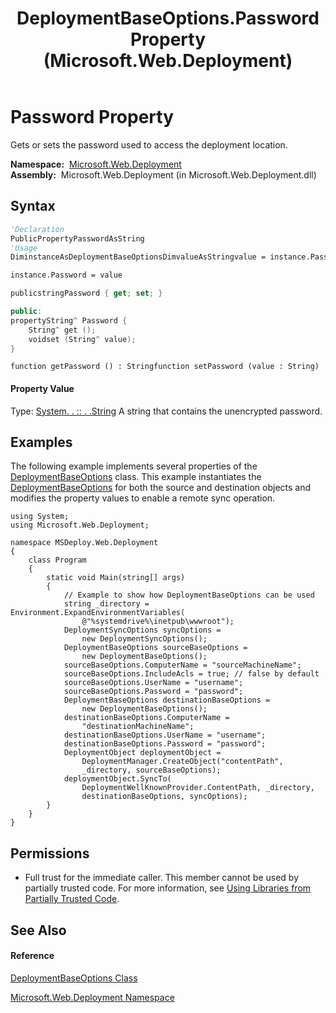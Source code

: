﻿---
title: DeploymentBaseOptions.Password Property  (Microsoft.Web.Deployment)
TOCTitle: Password Property
ms:assetid: P:Microsoft.Web.Deployment.DeploymentBaseOptions.Password
ms:mtpsurl: https://msdn.microsoft.com/en-us/library/microsoft.web.deployment.deploymentbaseoptions.password(v=VS.90)
ms:contentKeyID: 20208821
ms.date: 05/02/2012
mtps_version: v=VS.90
f1_keywords:
- Microsoft.Web.Deployment.DeploymentBaseOptions.Password
- Microsoft.Web.Deployment.DeploymentBaseOptions.get_Password
- Microsoft.Web.Deployment.DeploymentBaseOptions.set_Password
dev_langs:
- CSharp
- JScript
- VB
- c++
api_location:
- Microsoft.Web.Deployment.dll
api_name:
- Microsoft.Web.Deployment.DeploymentBaseOptions.get_Password
- Microsoft.Web.Deployment.DeploymentBaseOptions.Password
- Microsoft.Web.Deployment.DeploymentBaseOptions.set_Password
api_type:
- Managed
topic_type:
- apiref
- kbSyntax
product_family_name: VS
ROBOTS: INDEX,FOLLOW
---

# Password Property

Gets or sets the password used to access the deployment location.

**Namespace:**  [Microsoft.Web.Deployment](microsoft-web-deployment-namespace.md)  
**Assembly:**  Microsoft.Web.Deployment (in Microsoft.Web.Deployment.dll)

## Syntax

``` vb
'Declaration
PublicPropertyPasswordAsString
'Usage
DiminstanceAsDeploymentBaseOptionsDimvalueAsStringvalue = instance.Password

instance.Password = value
```

``` csharp
publicstringPassword { get; set; }
```

``` c++
public:
propertyString^ Password {
    String^ get ();
    voidset (String^ value);
}
```

``` jscript
function getPassword () : Stringfunction setPassword (value : String)
```

#### Property Value

Type: [System. . :: . .String](https://msdn.microsoft.com/en-us/library/s1wwdcbf\(v=vs.90\))  
A string that contains the unencrypted password.  

## Examples

The following example implements several properties of the [DeploymentBaseOptions](deploymentbaseoptions-class-microsoft-web-deployment.md) class. This example instantiates the [DeploymentBaseOptions](deploymentbaseoptions-class-microsoft-web-deployment.md) for both the source and destination objects and modifies the property values to enable a remote sync operation.

    using System;
    using Microsoft.Web.Deployment;
    
    namespace MSDeploy.Web.Deployment
    {
        class Program
        {
            static void Main(string[] args)
            {
                // Example to show how DeploymentBaseOptions can be used
                string _directory = Environment.ExpandEnvironmentVariables(
                    @"%systemdrive%\inetpub\wwwroot");
                DeploymentSyncOptions syncOptions = 
                    new DeploymentSyncOptions();
                DeploymentBaseOptions sourceBaseOptions = 
                    new DeploymentBaseOptions();
                sourceBaseOptions.ComputerName = "sourceMachineName";
                sourceBaseOptions.IncludeAcls = true; // false by default
                sourceBaseOptions.UserName = "username";
                sourceBaseOptions.Password = "password";
                DeploymentBaseOptions destinationBaseOptions = 
                    new DeploymentBaseOptions();
                destinationBaseOptions.ComputerName = 
                    "destinationMachineName";
                destinationBaseOptions.UserName = "username";
                destinationBaseOptions.Password = "password";
                DeploymentObject deploymentObject = 
                    DeploymentManager.CreateObject("contentPath", 
                    _directory, sourceBaseOptions);
                deploymentObject.SyncTo(
                    DeploymentWellKnownProvider.ContentPath, _directory,
                    destinationBaseOptions, syncOptions);
            }
        }
    }

## Permissions

  - Full trust for the immediate caller. This member cannot be used by partially trusted code. For more information, see [Using Libraries from Partially Trusted Code](https://msdn.microsoft.com/en-us/library/8skskf63\(v=vs.90\)).

## See Also

#### Reference

[DeploymentBaseOptions Class](deploymentbaseoptions-class-microsoft-web-deployment.md)

[Microsoft.Web.Deployment Namespace](microsoft-web-deployment-namespace.md)

